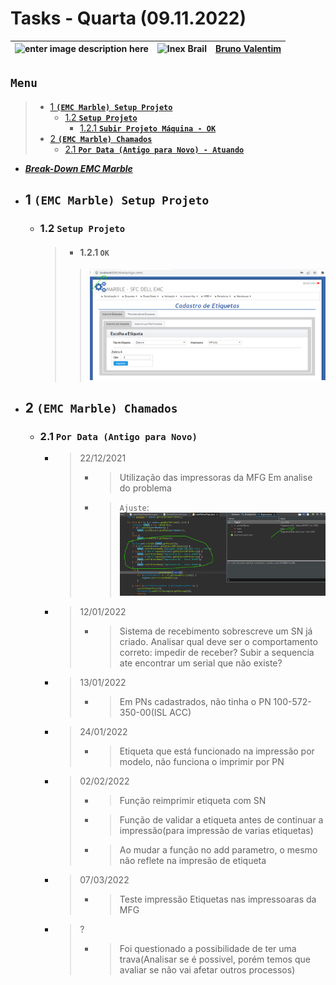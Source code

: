 # Tasks - Quarta (09.11.2022)

| ![enter image description here](https://www.foxconn.com.br/img/logo.png) | ![Inex Brail](https://www.inexbr.com.br/wp-content/uploads/2022/07/logo-inex-azul.png) | [Bruno Valentim](mailto:Bruno.Valentim@inex.com.br) |
| :----------------------------------------------------------------------- | :------------------------------------------------------------------------------------: | :-------------------------------------------------- |

## **`Menu`**  
> - [1 **`(EMC Marble) Setup Projeto`**](#1-(EMC-Marble)-Configuração)  
>   - [1.2 **`Setup Projeto`**](#12-Setup-Projeto)  
>     - [1.2.1 **`Subir Projeto Máquina - OK`**](#121-Subir-Projeto-Máquina)  
> - [2 **`(EMC Marble) Chamados`**](#2-(EMC-Marble)-Chamados)  
>   - [2.1 **`Por Data (Antigo para Novo) - Atuando`**](#21-Por-Data-(Antigo-para-Novo)) 

- _**[Break-Down EMC Marble](https://docs.google.com/spreadsheets/d/1HDS4bGO800q9nOA5XpNQDZUMK1PuaALCNTX9RzDUV3k/edit?usp=sharing)**_      
- ## 1 **`(EMC Marble) Setup Projeto`**  
  - ### 1.2 **`Setup Projeto`**
    > - #### 1.2.1 **`OK`**  
      >>![](img/09112022/emc_local.png)
- ## 2 **`(EMC Marble) Chamados`**
  - ### 2.1 **`Por Data (Antigo para Novo)`**
    - > 22/12/2021  
      > - >Utilização das impressoras da MFG	Em analise do problema
      > - >`Ajuste`: ![](img/09112022/emc_printer_selection.png)
    - > 12/01/2022  
      > - >Sistema de recebimento sobrescreve um SN já criado.	Analisar qual deve ser o comportamento correto: impedir de receber? Subir a sequencia ate encontrar um serial que não existe?  
    - > 13/01/2022  
      > - >Em PNs cadastrados, não tinha o PN 100-572-350-00(ISL ACC)	
    - > 24/01/2022  
      > - >Etiqueta que está funcionado na impressão por modelo, não funciona o imprimir por PN	
    - > 02/02/2022  
      > - >Função reimprimir etiqueta com SN	
      > - >Função de validar a etiqueta antes de continuar a impressão(para impressão de varias etiquetas)	
      > - >Ao mudar a função no add parametro, o mesmo não reflete na impresão de etiqueta	
    - > 07/03/2022  
      > - >Teste impressão Etiquetas nas impressoaras da MFG	
    - > ?  
      > - >Foi questionado a possibilidade de ter uma trava(Analisar se é possivel, porém temos que avaliar se não vai afetar outros processos)	